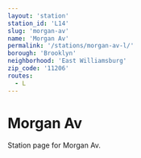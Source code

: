 ```yaml
---
layout: 'station'
station_id: 'L14'
slug: 'morgan-av'
name: 'Morgan Av'
permalink: '/stations/morgan-av-l/'
borough: 'Brooklyn'
neighborhood: 'East Williamsburg'
zip_code: '11206'
routes:
  - L
---
```

# Morgan Av

Station page for Morgan Av.
